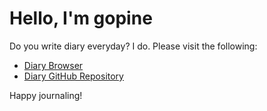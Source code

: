 # Hello, I'm gopine

Do you write diary everyday? I do. Please visit the following:

- [Diary Browser](https://gopine.github.io/diary-browser)
- [Diary GitHub Repository](https://github.com/gopine/diary)

Happy journaling!
